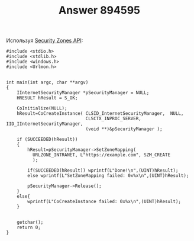 ﻿---
title: "Answer 894595"
se.owner.user_id: 240512
se.owner.display_name: "MSDN.WhiteKnight"
se.owner.link: "https://ru.stackoverflow.com/users/240512/msdn-whiteknight"
se.answer_id: 894595
se.question_id: 866826
se.post_type: answer
se.score: 1
se.is_accepted: False
---
<p>Используя <a href="https://docs.microsoft.com/en-us/previous-versions/windows/internet-explorer/ie-developer/platform-apis/ms537181(v%3dvs.85)" rel="nofollow noreferrer">Security Zones API</a>:</p>

<pre><code>#include &lt;stdio.h&gt;
#include &lt;stdlib.h&gt;
#include &lt;windows.h&gt;
#include &lt;Urlmon.h&gt;


int main(int argc, char **argv)
{
    IInternetSecurityManager *pSecurityManager = NULL;
    HRESULT hResult = S_OK;

    CoInitialize(NULL);
    hResult=CoCreateInstance( CLSID_InternetSecurityManager,  NULL, 
                              CLSCTX_INPROC_SERVER, IID_IInternetSecurityManager,
                              (void **)&amp;pSecurityManager );

    if (SUCCEEDED(hResult))
    {
        hResult=pSecurityManager-&gt;SetZoneMapping(
          URLZONE_INTRANET, L"https://example.com", SZM_CREATE 
          );

        if(SUCCEEDED(hResult)) wprintf(L"Done!\n",(UINT)hResult);
        else wprintf(L"SetZoneMapping failed: 0x%x\n",(UINT)hResult);

        pSecurityManager-&gt;Release();
    }
    else{
        wprintf(L"CoCreateInstance failed: 0x%x\n",(UINT)hResult);
    }


    getchar();
    return 0;
}
</code></pre>
